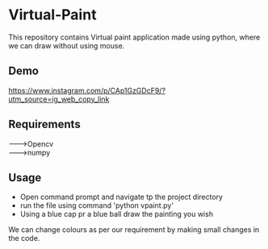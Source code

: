 # Virtual-Paint
This repository contains Virtual paint application made using python, where we can draw without using mouse.
## Demo

  https://www.instagram.com/p/CAp1GzGDcF9/?utm_source=ig_web_copy_link


## Requirements
--->Opencv\
--->numpy

## Usage
- Open command prompt and navigate tp the project directory
- run the file using command 'python vpaint.py'
- Using a blue cap pr a blue ball draw the painting you wish

We can change colours as per our requirement by making small changes in the code.
